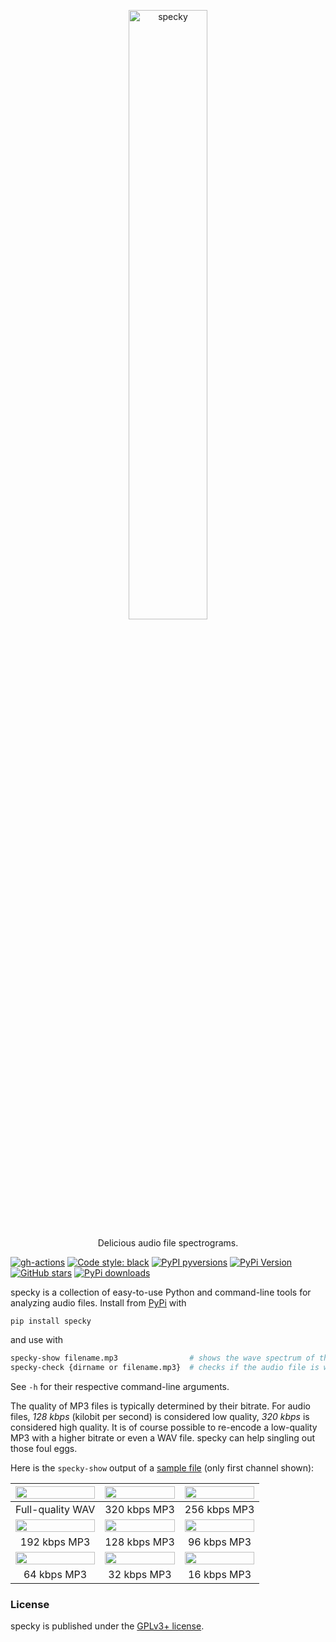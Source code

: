 <p align="center">
  <a href="https://github.com/nschloe/specky"><img alt="specky" src="https://nschloe.github.io/specky/specky-logo.svg" width="50%"></a>
  <p align="center">Delicious audio file spectrograms.</p>
</p>

[![gh-actions](https://img.shields.io/github/workflow/status/nschloe/specky/ci?style=flat-square)](https://github.com/nschloe/specky/actions?query=workflow%3Aci)
[![Code style: black](https://img.shields.io/badge/code%20style-black-000000.svg?style=flat-square)](https://github.com/psf/black)
[![PyPI pyversions](https://img.shields.io/pypi/pyversions/specky.svg?style=flat-square)](https://pypi.org/pypi/specky/)
[![PyPi Version](https://img.shields.io/pypi/v/specky.svg?style=flat-square)](https://pypi.org/project/specky)
[![GitHub stars](https://img.shields.io/github/stars/nschloe/specky.svg?style=flat-square&logo=github&label=Stars&logoColor=white)](https://github.com/nschloe/specky)
[![PyPi downloads](https://img.shields.io/pypi/dm/specky.svg?style=flat-square)](https://pypistats.org/packages/specky)

specky is a collection of easy-to-use Python and command-line tools for analyzing audio
files. Install from [PyPi](https://pypi.org/project/specky/) with
```
pip install specky
```
and use with
```bash
specky-show filename.mp3                # shows the wave spectrum of the audio file
specky-check {dirname or filename.mp3}  # checks if the audio file is worse than it pretends to be
```
See `-h` for their respective command-line arguments.

The quality of MP3 files is typically determined by their bitrate. For audio files, *128
kbps* (kilobit per second)  is considered low quality, *320 kbps* is considered high
quality. It is of course possible to re-encode a low-quality MP3 with a higher bitrate or even a
WAV file. specky can help singling out those foul eggs.

Here is the `specky-show` output of a [sample
file](https://nschloe.github.io/specky/Yamaha-V50-Ride-Pattern-120bpm.wav) (only first
channel shown):

<img src="https://nschloe.github.io/specky/wav.png" width="100%"> | <img src="https://nschloe.github.io/specky/320.png" width="100%"> | <img src="https://nschloe.github.io/specky/256.png" width="100%">
:-------------------:|:------------------:|:--------------:|
Full-quality WAV     |  320 kbps MP3      |  256 kbps MP3  |
<img src="https://nschloe.github.io/specky/192.png" width="100%"> | <img src="https://nschloe.github.io/specky/128.png" width="100%"> | <img src="https://nschloe.github.io/specky/96.png" width="100%">
|  192 kbps MP3      |  128 kbps MP3  |  96 kbps MP3  |
<img src="https://nschloe.github.io/specky/64.png" width="100%"> | <img src="https://nschloe.github.io/specky/32.png" width="100%"> | <img src="https://nschloe.github.io/specky/16.png" width="100%">
|  64 kbps MP3      |  32 kbps MP3  |  16 kbps MP3  |


### License
specky is published under the [GPLv3+ license](https://www.gnu.org/licenses/gpl-3.0.en.html).
